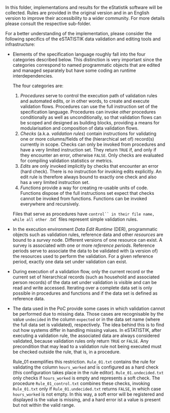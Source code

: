 In this folder, implementations and results for the eStatistik software will be collected. Rules are provided
in the original version and in an English version to improve their accessibility to a wider community. For more
details please consult the respective sub-folder.

For a better understanding of the implementation, please consider the following specifics of the eSTATISTIK
data validation and editing tools and infrastructure:

* Elements of the specification language roughly fall into the four categories described below. This distinction
  is very important since the categories correspond to named programmatic objects that are edited and managed
  separately but have some coding an runtime interdependencies.
  
  The four categories are:
  
  1. *Procedures* serve to control the execution path of validation rules and automated edits, or in other words,
     to create and execute validation flows. Procedures can use the full instruction set of the specification
     language. Procedures can invoke *other* procedures conditionally as well as unconditionally, so that validation
     flows can be scoped and designed as building blocks, providing a means for modularisation and composition of
     data validation flows.
  2. *Checks* (a.k.a. *validation rules*) contain instructions for validating one or more columns/fields of the
     (hierarchical set of) record(s) currently in scope. Checks can only be invoked from procedures and have a very
     limited instruction set. They return `TRUE` if, and only if they encounter an error, otherwise `FALSE`. Only
     checks are evaluated for compiling validation statistics or metrics.
  3. *Edits* are only invoked implicitly by checks that encounter an error (hard check). There is no instruction
     for invoking edits explicitly. An edit rule is therefore always bound to exactly one check and also has a very
     limited instruction set.
  4. *Functions* provide a way for creating re-usable units of code. Functions dispose of the full instructions set
     expect that checks cannot be invoked from functions. Functions can be invoked everywhere and recursively.
  
  Files that serve as procedures have `control`` in their file name, while all other `.txt` files represent simple
  validation rules.
  
* In the execution environment *Data Edit Runtime* (DER), programmatic objects such as validation rules, reference
  data and other *resources* are bound to a *survey* node. Different versions of one resource can exist. A survey is
  associated with one or more *reference periods*. Reference periods serve to associate the data to be validated with
  (a version of) the resources used to perform the validation. For a given reference period, exactly one data set
  under validation can exist.
  
* During execution of a validation flow, only the current record or the current set of hierarchical records (such
  as household and associated person records) of the data set under validation is visible and can be read and write
  accessed. Iterating over a complete data set is only possible in procedures and functions and if the data set
  is defined as reference data.
  
* The data used in the PoC provide some cases in which validation cannot be performed due to missing data. Those
  cases are recognisable by the value `undecided` in the column `expected` or in the data set name (where the full
  data set is validated), respectively. The idea behind this is to find out how systems differ in handling missing
  values. In eSTATISTIK, after executing a validation rule, the associated data are always considered validated,
  because validation rules only return `TRUE` or `FALSE`. Any precondition that may lead to a validation rule not
  being executed must be checked outside the rule, that is, in a procedure.
  
  Rule_01 exemplifies this restriction. `Rule_01.txt` contains the rule for validating the column `hours_worked`
  and is configured as a hard check (this configuration takes place in the rule editor). `Rule_01.undecided.txt`
  only checks if `hours_worked` is empty and represents a soft check. The procedure `Rule_01_control.txt` combines
  these checks, invoking `Rule_01.txt` only if `Rule_01.undecided.txt` returns `FALSE`, in which case `hours_worked`
  is not empty. In this way, a soft error will be registered and displayed is the value is missing, and a hard error
  ist a value is present but not within the valid range.
  
